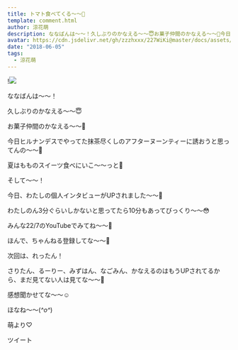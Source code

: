 ```yaml
---
title: トマト食べてくる〜〜🍅
template: comment.html
author: 涼花萌
description: ななばんは〜〜！久しぶりのかなえる〜〜😇お菓子仲間のかなえる〜〜🍰今日ヒルナンデスでやってた抹茶尽くしのアフターヌーンティーに誘おうと思ってんの〜〜💓...
avatar: https://cdn.jsdelivr.net/gh/zzzhxxx/227WiKi@master/docs/assets/photo/avatar/moe.jpg
date: "2018-06-05"
tags:
  - 涼花萌
---
```


!![](https://cdn.jsdelivr.net/gh/227WiKi/227WiKi-image@master/blog-image/moe-2018-06-05_1.jpg)








ななばんは〜〜！







久しぶりのかなえる〜〜😇






お菓子仲間のかなえる〜〜🍰



今日ヒルナンデスでやってた抹茶尽くしのアフターヌーンティーに誘おうと思ってんの〜〜💓





夏はもものスイーツ食べにいこ〜〜っと🍑










そして〜〜！




今日、わたしの個人インタビューがUPされました〜〜🙈




わたしのん3分ぐらいしかないと思ってたら10分もあってびっくり〜〜😳




みんな22/7のYouTubeでみてね〜〜🤗


ほんで、ちゃんねる登録してな〜〜🤗





次回は、れったん！





さりたん、るーりー、みずはん、なごみん、かなえるのはもうUPされてるから、まだ見てない人は見てな〜〜🤗







感想聞かせてな〜〜☺️






ほなね〜〜(*^o^*)




萌より♡


ツイート



